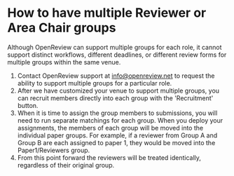 # How to have multiple Reviewer or Area Chair groups

Although OpenReview can support multiple groups for each role, it cannot support distinct workflows, different deadlines, or different review forms for multiple groups within the same venue.&#x20;

1. Contact OpenReview support at info@openreview.net to request the ability to support multiple groups for a particular role.
2. After we have customized your venue to support multiple groups, you can recruit members directly into each group with the 'Recruitment' button.&#x20;
3. When it is time to assign the group members to submissions, you will need to run separate matchings for each group. When you deploy your assignments, the members of each group will be moved into the individual paper groups. For example, if a reviewer from Group A and Group B are each assigned to paper 1, they would be moved into the Paper1/Reviewers group.
4. From this point forward the reviewers will be treated identically, regardless of their original group.&#x20;
